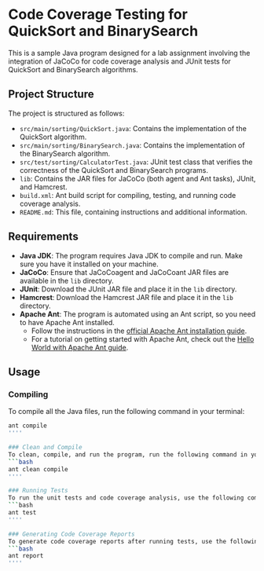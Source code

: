 # Code Coverage Testing for QuickSort and BinarySearch

This is a sample Java program designed for a lab assignment involving the integration of JaCoCo for code coverage analysis and JUnit tests for QuickSort and BinarySearch algorithms.

## Project Structure

The project is structured as follows:

- `src/main/sorting/QuickSort.java`: Contains the implementation of the QuickSort algorithm.
- `src/main/sorting/BinarySearch.java`: Contains the implementation of the BinarySearch algorithm.
- `src/test/sorting/CalculatorTest.java`: JUnit test class that verifies the correctness of the QuickSort and BinarySearch programs.
- `lib`: Contains the JAR files for JaCoCo (both agent and Ant tasks), JUnit, and Hamcrest.
- `build.xml`: Ant build script for compiling, testing, and running code coverage analysis.
- `README.md`: This file, containing instructions and additional information.

## Requirements

- **Java JDK**: The program requires Java JDK to compile and run. Make sure you have it installed on your machine.
- **JaCoCo**: Ensure that JaCoCoagent and JaCoCoant JAR files are available in the `lib` directory.
- **JUnit**: Download the JUnit JAR file and place it in the `lib` directory.
- **Hamcrest**: Download the Hamcrest JAR file and place it in the `lib` directory.
- **Apache Ant**: The program is automated using an Ant script, so you need to have Apache Ant installed.
    - Follow the instructions in the [official Apache Ant installation guide](https://ant.apache.org/manual/install.html).
    - For a tutorial on getting started with Apache Ant, check out the [Hello World with Apache Ant guide](https://ant.apache.org/manual/tutorial-HelloWorldWithAnt.html).

## Usage

### Compiling

To compile all the Java files, run the following command in your terminal:

```bash
ant compile
''''

### Clean and Compile
To clean, compile, and run the program, run the following command in your terminal:
```bash
ant clean compile
''''

### Running Tests
To run the unit tests and code coverage analysis, use the following command in your terminal:
```bash
ant test
''''

### Generating Code Coverage Reports
To generate code coverage reports after running tests, use the following command:
```bash
ant report
''''


